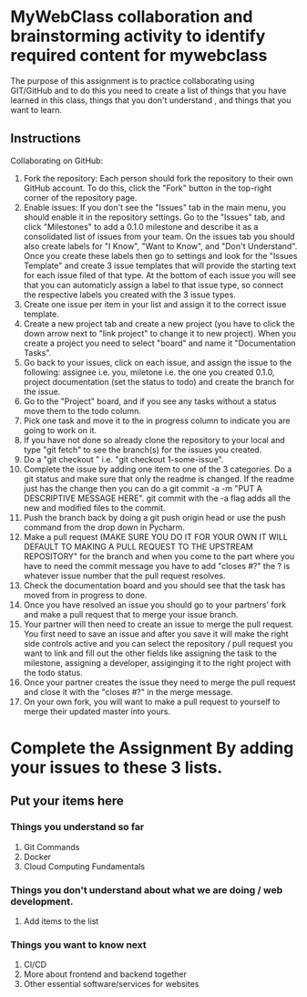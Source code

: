 # MyWebClass collaboration and brainstorming activity to identify required content for mywebclass

The purpose of this assignment is to practice collaborating using GIT/GitHub and to do this you need to create a list of things that you have learned in this class, things that you don't understand , and things that you want to learn.  

## Instructions
Collaborating on GitHub:

1. Fork the repository: Each person should fork the repository to their own GitHub account. To do this, click the "Fork" button in the top-right corner of the repository page.
2. Enable issues: If you don't see the "Issues" tab in the main menu, you should enable it in the repository settings. Go to the "Issues" tab, and click "Milestones" to add a 0.1.0 milestone and describe it as a consolidated list of issues from your team.  On the issues tab you should also create labels for "I Know", "Want to Know", and "Don't Understand".  Once you create these labels then go to settings and look for the "Issues Template" and create 3 issue templates that will provide the starting text for each issue filed of that type.  At the bottom of each issue you will see that you can automaticly assign a label to that issue type, so connect the respective labels you created with the 3 issue types.
3. Create one issue per item in your list and assign it to the correct issue template.  
4. Create a new project tab and create a new project (you have to click the down arrow next to "link project" to change it to new project). When you create a project you need to select "board" and name it "Documentation Tasks".
5.  Go back to your issues, click on each issue, and assign the issue to the following: assignee i.e. you, miletone i.e. the one you created 0.1.0, project documentation (set the status to todo) and create the branch for the issue.
4. Go to the "Project" board, and if you see any tasks without a status move them to the todo column.  
5. Pick one task and move it to the in progress column to indicate you are going to work on it.
6. If you have not done so already clone the repository to your local and type "git fetch" to see the branch(s) for the issues you created. 
7.  Do a "git checkout <name of branch>" i.e. "git checkout 1-some-issue".
8.  Complete the issue by adding one item to one of the 3 categories.  Do a git status and make sure that only the readme is changed.  If the readme just has the change then you can do a git commit -a -m "PUT A DESCRIPTIVE MESSAGE HERE".  git commit with the -a flag adds all the new and modified files to the commit.
9. Push the branch back by doing a git push origin head or use the push command from the drop down in Pycharm.  
10.  Make a pull request (MAKE SURE YOU DO IT FOR YOUR OWN IT WILL DEFAULT TO MAKING A PULL REQUEST TO THE UPSTREAM REPOSITORY" for the branch and when you come to the part where you have to need the commit message you have to add "closes #?"  the ? is whatever issue number that the pull request resolves.
11.  Check the documentation board and you should see that the task has moved from in progress to done.
12.  Once you have resolved an issue you should go to your partners' fork and make a pull request that to merge your issue branch.  
13.  Your partner will then need to create an issue to merge the pull request.  You first need to save an issue and after you save it will make the right side controls active and you can select the repository / pull request you want to link and fill out the other fields like assigning the task to the milestone, assigning a developer, assiginging it to the right project with the todo status.
14. Once your partner creates the issue they need to merge the pull request and close it with the "closes #?" in the merge message.
15. On your own fork, you will want to make a pull request to yourself to merge their updated master into yours.


# Complete the Assignment By adding your issues to these 3 lists.

## Put your items here
### Things you understand so far
1. Git Commands
2. Docker
3. Cloud Computing Fundamentals
### Things you don't understand about what we are doing / web development.
1. Add items to the list
### Things you want to know next
1. CI/CD
2. More about frontend and backend together
3. Other essential software/services for websites
